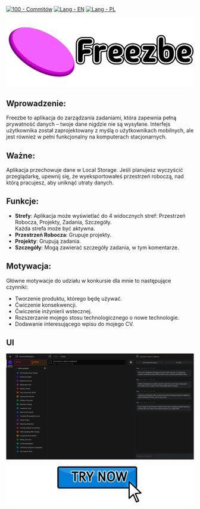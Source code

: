 [![100 - Commitów](https://img.shields.io/badge/100-Commitów-2ea44f)](https://100commitow.pl/)
[![Lang - EN](https://img.shields.io/badge/lang-en-2ea44f)](/README.md)
[![Lang - PL](https://img.shields.io/badge/lang-pl-2ea44f)](/README.PL.md)

[![Freezbe](docs/readme/images/Freezbe_logo.png "Freezbe")](http://www.freezbe.pl/)

## Wprowadzenie:

Freezbe to aplikacja do zarządzania zadaniami, która zapewnia pełną prywatność danych – twoje dane nigdzie nie są wysyłane.
Interfejs użytkownika został zaprojektowany z myślą o użytkownikach mobilnych, ale jest również w pełni funkcjonalny na komputerach stacjonarnych.

## Ważne:

Aplikacja przechowuje dane w Local Storage.
Jeśli planujesz wyczyścić przeglądarkę, upewnij się, że wyeksportowałeś przestrzeń roboczą, nad którą pracujesz, aby uniknąć utraty danych.

## Funkcje:

- **Strefy**: Aplikacja może wyświetlać do 4 widocznych stref: Przestrzeń Robocza, Projekty, Zadania, Szczegóły.<br>
  Każda strefa może być aktywna.
- **Przestrzeń Robocza**: Grupuje projekty.
- **Projekty**: Grupują zadania.
- **Szczegóły**: Mogą zawierać szczegóły zadania, w tym komentarze.


## Motywacja:

Główne motywacje do udziału w konkursie dla mnie to następujące czynniki:

- Tworzenie produktu, którego będę używać.
- Ćwiczenie konsekwencji.
- Ćwiczenie inżynierii wstecznej.
- Rozszerzanie mojego stosu technologicznego o nowe technologie.
- Dodawanie interesującego wpisu do mojego CV.

## UI

![](docs/readme/images/PreviewCurrentUserInterface.png)

[![Freezbe](docs/readme/images/TryNow.png "Freezbe")](http://www.freezbe.pl/)